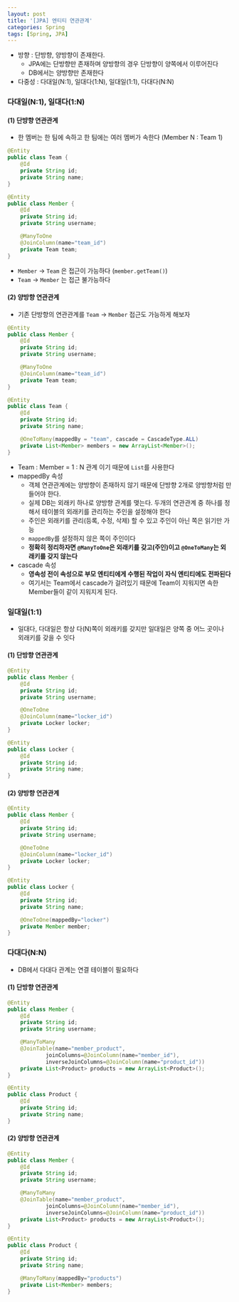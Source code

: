 ```yaml
---
layout: post
title: '[JPA] 엔티티 연관관계'
categories: Spring
tags: [Spring, JPA]
---
```

- 방향 : 단방향, 양방향이 존재한다. 
  - JPA에는 단방향만 존재하며 양방향의 경우 단방향이 양쪽에서 이루어진다
  - DB에서는 양방향만 존재한다
- 다중성 : 다대일(N:1), 일대다(1:N), 일대일(1:1), 다대다(N:N)

### 다대일(N:1), 일대다(1:N)
#### (1) 단뱡향 연관관계
- 한 멤버는 한 팀에 속하고 한 팀에는 여러 멤버가 속한다 (Member N : Team 1)

```java
@Entity
public class Team {
    @Id
    private String id;
    private String name;
}

@Entity
public class Member {
    @Id
    private String id;
    private String username;

    @ManyToOne
    @JoinColumn(name="team_id")
    private Team team;
}
```

- `Member` → `Team` 은 접근이 가능하다 (`member.getTeam()`)
- `Team` → `Member` 는 접근 불가능하다
  
#### (2) 양방향 연관관계
- 기존 단방향의 연관관계를 `Team` → `Member` 접근도 가능하게 해보자
  
```java
@Entity
public class Member {
    @Id
    private String id;
    private String username;

    @ManyToOne
    @JoinColumn(name="team_id")
    private Team team;
}

@Entity
public class Team {
    @Id
    private String id;
    private String name;

    @OneToMany(mappedBy = "team", cascade = CascadeType.ALL)
    private List<Member> members = new ArrayList<Member>();
}
```

- Team : Member = 1 : N 관계 이기 때문에 `List`를 사용한다
- mappedBy 속성
  - 객체 연관관계에는 양방향이 존재하지 않기 때문에 단방향 2개로 양방향처럼 만들어야 한다.
  - 실제 DB는 외래키 하나로 양방향 관계를 맺는다. 두개의 연관관계 중 하나를 정해서 테이블의 외래키를 관리하는 주인을 설정해야 한다
  - 주인은 외래키를 관리(등록, 수정, 삭제) 할 수 있고 주인이 아닌 쪽은 읽기만 가능
  - `mappedBy`를 설정하지 않은 쪽이 주인이다
  - **정확히 정리하자면 `@ManyToOne`은 외래키를 갖고(주인)이고 `@OneToMany`는 외래키를 갖지 않는다**
- cascade 속성
  - **영속성 전이 속성으로 부모 엔티티에게 수행된 작업이 자식 엔티티에도 전파된다**
  - 여기서는 Team에서 cascade가 걸려있기 때문에 Team이 지워지면 속한 Member들이 같이 지워지게 된다.

### 일대일(1:1)
- 일대다, 다대일은 항상 다(N)쪽이 외래키를 갖지만 일대일은 양쪽 중 어느 곳이나 외래키를 갖을 수 잇다

#### (1) 단방향 연관관계

```java
@Entity
public class Member {
    @Id
    private String id;
    private String username;

    @OneToOne
    @JoinColumn(name="locker_id")
    private Locker locker;
}

@Entity
public class Locker {
    @Id
    private String id;
    private String name;
}
```

#### (2) 양방향 연관관계

```java
@Entity
public class Member {
    @Id
    private String id;
    private String username;

    @OneToOne
    @JoinColumn(name="locker_id")
    private Locker locker;
}

@Entity
public class Locker {
    @Id
    private String id;
    private String name;

    @OneToOne(mappedBy="locker")
    private Member member;
}
```

### 다대다(N:N)
- DB에서 다대다 관계는 연결 테이블이 필요하다

#### (1) 단방향 연관관계

```java
@Entity
public class Member {
    @Id
    private String id;
    private String username;

    @ManyToMany
    @JoinTable(name="member_product",
            joinColumns=@JoinColumn(name="member_id"),
            inverseJoinColumns=@JoinColumn(name="product_id"))
    private List<Product> products = new ArrayList<Product>();
}

@Entity
public class Product {
    @Id
    private String id;
    private String name;
}
```

#### (2) 양방향 연관관계

```java
@Entity
public class Member {
    @Id
    private String id;
    private String username;

    @ManyToMany
    @JoinTable(name="member_product",
            joinColumns=@JoinColumn(name="member_id"),
            inverseJoinColumns=@JoinColumn(name="product_id"))
    private List<Product> products = new ArrayList<Product>();
}

@Entity
public class Product {
    @Id
    private String id;
    private String name;

    @ManyToMany(mappedBy="products")
    private List<Member> members;
}
```